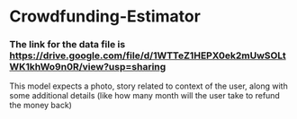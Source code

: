 # Crowdfunding-Estimator
### The link for the data file is https://drive.google.com/file/d/1WTTeZ1HEPX0ek2mUwSOLtWK1khWo9n0R/view?usp=sharing


This model expects a photo, story related to context of the user, along with some additional details (like how many month will the user take to refund the money back)